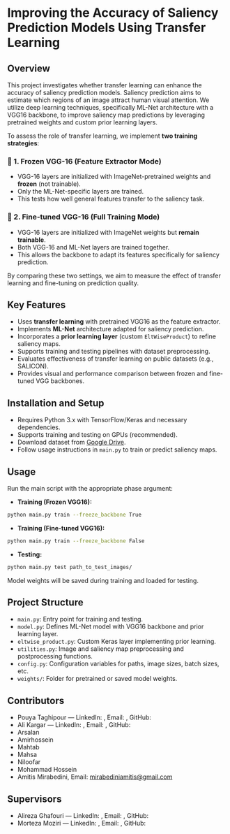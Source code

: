 # Improving the Accuracy of Saliency Prediction Models Using Transfer Learning

## Overview
This project investigates whether transfer learning can enhance the accuracy of saliency prediction models. Saliency prediction aims to estimate which regions of an image attract human visual attention. We utilize deep learning techniques, specifically ML-Net architecture with a VGG16 backbone, to improve saliency map predictions by leveraging pretrained weights and custom prior learning layers.

To assess the role of transfer learning, we implement **two training strategies**:

### 🔹 1. Frozen VGG-16 (Feature Extractor Mode)
- VGG-16 layers are initialized with ImageNet-pretrained weights and **frozen** (not trainable).
- Only the ML-Net-specific layers are trained.
- This tests how well general features transfer to the saliency task.

### 🔹 2. Fine-tuned VGG-16 (Full Training Mode)
- VGG-16 layers are initialized with ImageNet weights but **remain trainable**.
- Both VGG-16 and ML-Net layers are trained together.
- This allows the backbone to adapt its features specifically for saliency prediction.

By comparing these two settings, we aim to measure the effect of transfer learning and fine-tuning on prediction quality.

## Key Features
- Uses **transfer learning** with pretrained VGG16 as the feature extractor.
- Implements **ML-Net** architecture adapted for saliency prediction.
- Incorporates a **prior learning layer** (custom `EltWiseProduct`) to refine saliency maps.
- Supports training and testing pipelines with dataset preprocessing.
- Evaluates effectiveness of transfer learning on public datasets (e.g., SALICON).
- Provides visual and performance comparison between frozen and fine-tuned VGG backbones.

## Installation and Setup
- Requires Python 3.x with TensorFlow/Keras and necessary dependencies.
- Supports training and testing on GPUs (recommended).
- Download dataset from [Google Drive](https://drive.google.com/drive/folders/1FUFiysRjSVP4344WVPmzvDDYtAKCCqNt?usp=drive_link).
- Follow usage instructions in `main.py` to train or predict saliency maps.

## Usage
Run the main script with the appropriate phase argument:

- **Training (Frozen VGG16):**
```bash
python main.py train --freeze_backbone True
````


- **Training (Fine-tuned VGG16):**
```bash
python main.py train --freeze_backbone False
````

* **Testing:**

```bash
python main.py test path_to_test_images/
```

Model weights will be saved during training and loaded for testing.


## Project Structure

* `main.py`: Entry point for training and testing.
* `model.py`: Defines ML-Net model with VGG16 backbone and prior learning layer.
* `eltwise_product.py`: Custom Keras layer implementing prior learning.
* `utilities.py`: Image and saliency map preprocessing and postprocessing functions.
* `config.py`: Configuration variables for paths, image sizes, batch sizes, etc.
* `weights/`: Folder for pretrained or saved model weights.



## Contributors

* Pouya Taghipour — LinkedIn: , Email: , GitHub:
* Ali Kargar — LinkedIn: , Email: , GitHub:
* Arsalan
* Amirhossein
* Mahtab
* Mahsa
* Niloofar
* Mohammad Hossein
* Amitis Mirabedini, Email: mirabediniamitis@gmail.com

## Supervisors

* Alireza Ghafouri — LinkedIn: , Email: , GitHub:
* Morteza Moziri — LinkedIn: , Email: , GitHub:


